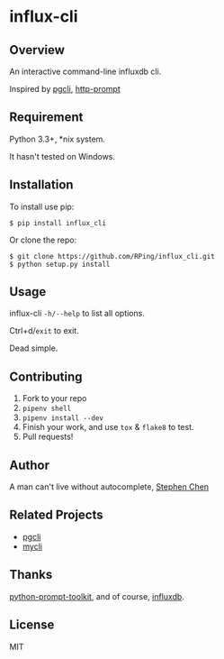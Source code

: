 influx-cli
===============================

Overview
--------

An interactive command-line influxdb cli.

Inspired by [pgcli](https://github.com/dbcli/pgcli), [http-prompt
](https://github.com/eliangcs/http-prompt)

Requirement
--------
Python 3.3+, *nix system.

It hasn't tested on Windows.

Installation
--------------------

To install use pip:

    $ pip install influx_cli

Or clone the repo:

    $ git clone https://github.com/RPing/influx_cli.git
    $ python setup.py install

Usage
------------
influx-cli `-h/--help` to list all options.

Ctrl+d/`exit` to exit.

Dead simple.

Contributing
------------

1. Fork to your repo
2. `pipenv shell`
3. `pipenv install --dev`
4. Finish your work, and use `tox` & `flake8` to test.
5. Pull requests!


Author
------------

A man can't live without autocomplete, [Stephen Chen](https://github.com/RPing)

Related Projects
------------
- [pgcli](https://github.com/dbcli/pgcli)
- [mycli](https://github.com/dbcli/mycli)

Thanks
------------
[python-prompt-toolkit](https://github.com/jonathanslenders/python-prompt-toolkit), and of course, [influxdb](https://www.influxdata.com).


License
------------

MIT
